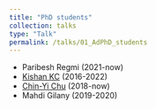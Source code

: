 ```yaml
---
title: "PhD students"
collection: talks
type: "Talk"
permalink: /talks/01_AdPhD_students
---
```


* Paribesh Regmi (2021-now)
* [Kishan KC](https://kishankc.com.np) (2016-2022)
* [Chin-Yi Chu](https://www.urmc.rochester.edu/people/23690042-chin-yi-chu) (2018-now)
* Mahdi Gilany (2019-2020)

